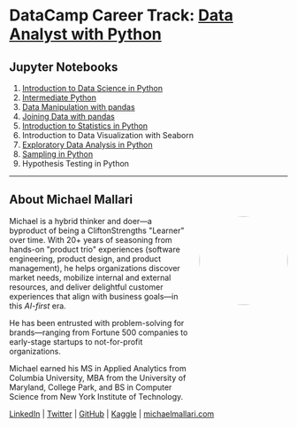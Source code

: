 # DataCamp Career Track: <a href="https://app.datacamp.com/learn/career-tracks/data-analyst-with-python" target="_blank">Data Analyst with Python</a>

## Jupyter Notebooks

1. [Introduction to Data Science in Python](https://gist.github.com/michaelmallari/db51ca02ce570917cb8f39aa53697344)
1. [Intermediate Python](https://gist.github.com/michaelmallari/a8bb2afd8b1bae349c43a09571859381)
1. [Data Manipulation with pandas](https://gist.github.com/michaelmallari/72da10b6d5c28f01ffcacac2370d3ce7)
1. [Joining Data with pandas](https://gist.github.com/michaelmallari/8b512b3981b3b7fe96d0a3ab4c4cc672)
1. [Introduction to Statistics in Python](https://gist.github.com/michaelmallari/508323f0212a260a7f4e71988c557363)
1. Introduction to Data Visualization with Seaborn
1. [Exploratory Data Analysis in Python](https://gist.github.com/michaelmallari/1a27255cc064947bdb8b72502cf6bb1f)
1. [Sampling in Python](https://gist.github.com/michaelmallari/5862cc917bde5464d0e7e078a014ba6e)
1. Hypothesis Testing in Python

---

## About Michael Mallari

<img src="https://www.michaelmallari.com/img/headshot.jpg" width="160" height="160" align="right" style="margin: 0px 0px 160px 20px; border-radius: 50%;" />

Michael is a hybrid thinker and doer—a byproduct of being a CliftonStrengths "Learner" over time. With 20+ years of seasoning from hands-on "product trio" experiences (software engineering, product design, and product management), he helps organizations discover market needs, mobilize internal and external resources, and deliver delightful customer experiences that align with business goals—in this *AI-first* era.

He has been entrusted with problem-solving for brands—ranging from Fortune 500 companies to early-stage startups to not-for-profit organizations.

Michael earned his MS in Applied Analytics from Columbia University, MBA from the University of Maryland, College Park, and BS in Computer Science from New York Institute of Technology.

<a href="https://www.linkedin.com/in/mmallari" target="_blank">LinkedIn</a> | <a href="https://twitter.com/MichaelMallari" target="_blank">Twitter</a> | <a href="https://github.com/michaelmallari" target="_blank">GitHub</a> | <a href="https://www.kaggle.com/michaelmallari" target="_blank">Kaggle</a> | <a href="https://www.michaelmallari.com" target="_blank">michaelmallari.com</a>
